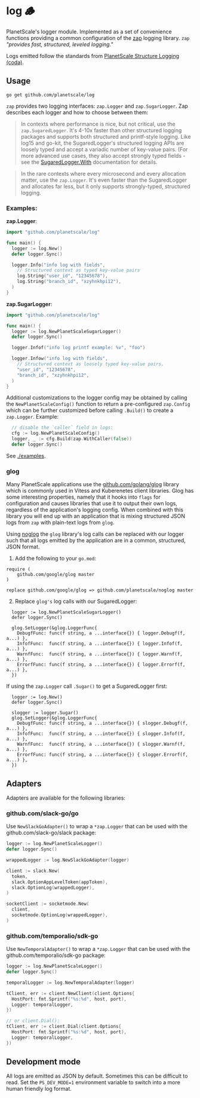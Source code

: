 # log 🪵

PlanetScale's logger module. Implemented as a set of convenience functions providing a common configuration of the [zap](https://github.com/uber-go/zap) logging library.  `zap` *"provides fast, structured, leveled logging."*

Logs emitted follow the standards from [PlanetScale Structure Logging (coda)](https://coda.io/d/Text-Book_dqagsnmBFI6/Structured-Logging_suS7P#_luvPS).

## Usage

```console
go get github.com/planetscale/log
```

`zap` provides two logging interfaces: `zap.Logger` and `zap.SugarLogger`. Zap describes each logger and how to choose between them:

> In contexts where performance is nice, but not critical, use the `zap.SugaredLogger`. It's 4-10x faster than other structured logging packages and supports both structured and printf-style logging. Like log15 and go-kit, the SugaredLogger's structured logging APIs are loosely typed and accept a variadic number of key-value pairs. (For more advanced use cases, they also accept strongly typed fields - see the [SugaredLogger.With](https://pkg.go.dev/go.uber.org/zap@v1.19.1#SugaredLogger.With) documentation for details.

> In the rare contexts where every microsecond and every allocation matter, use the `zap.Logger`. It's even faster than the SugaredLogger and allocates far less, but it only supports strongly-typed, structured logging.

### Examples:

**zap.Logger**:

```go
import "github.com/planetscale/log"

func main() {
  logger := log.New()
  defer logger.Sync()

  logger.Info("info log with fields",
    // Structured context as typed key-value pairs
    log.String("user_id", "12345678"),
    log.String("branch_id", "xzyhnkhpi12"),
  )
}
```

**zap.SugarLogger**:

```go
import "github.com/planetscale/log"

func main() {
  logger := log.NewPlanetScaleSugarLogger()
  defer logger.Sync()

  logger.Infof("info log printf example: %v", "foo")

  logger.Infow("info log with fields",
    // Structured context as loosely typed key-value pairs.
    "user_id", "12345678",
    "branch_id", "xzyhnkhpi12",
  )
}
```

Additional customizations to the logger config may be obtained by calling the `NewPlanetScaleConfig()` function to return a pre-configured `zap.Config` which can be further customized before calling `.Build()` to create a `zap.Logger`. Example:

```go
  // disable the `caller` field in logs:
  cfg := log.NewPlanetScaleConfig()
  logger, _ := cfg.Build(zap.WithCaller(false))
  defer logger.Sync()
```

See [./examples](./examples).

### glog

Many PlanetScale applications use the [github.com/golang/glog](https://github.com/golang/glog) library which is commonly used in Vitess and Kuberenetes client libraries. Glog has some interesting properties, namely that it hooks into `flags` for configuration and causes libraries that use it to output their own logs, regardless of the application's logging config. When combined with this library you will end up with an application that is mixing structured JSON logs from `zap` with plain-text logs from `glog`.

Using [noglog](https://github.com/planetscale/noglog) the `glog` library's log calls can be replaced with our logger such that all logs emitted by the application are in a common, structured, JSON format.

1. Add the following to your `go.mod`:

```golang
require (
    github.com/google/glog master
)

replace github.com/google/glog => github.com/planetscale/noglog master
```

2. Replace `glog's` log calls with our SugaredLogger:

```golang
  logger := log.NewPlanetScaleSugarLogger()
  defer logger.Sync()

  glog.SetLogger(&glog.LoggerFunc{
    DebugfFunc: func(f string, a ...interface{}) { logger.Debugf(f, a...) },
    InfofFunc:  func(f string, a ...interface{}) { logger.Infof(f, a...) },
    WarnfFunc:  func(f string, a ...interface{}) { logger.Warnf(f, a...) },
    ErrorfFunc: func(f string, a ...interface{}) { logger.Errorf(f, a...) },
  })
```

If using the `zap.Logger` call `.Sugar()` to get a SugaredLogger first:

```golang
  logger := log.New()
  defer logger.Sync()

  slogger := logger.Sugar()
  glog.SetLogger(&glog.LoggerFunc{
    DebugfFunc: func(f string, a ...interface{}) { slogger.Debugf(f, a...) },
    InfofFunc:  func(f string, a ...interface{}) { slogger.Infof(f, a...) },
    WarnfFunc:  func(f string, a ...interface{}) { slogger.Warnf(f, a...) },
    ErrorfFunc: func(f string, a ...interface{}) { slogger.Errorf(f, a...) },
  })

```

## Adapters

Adapters are available for the following libraries:

### github.com/slack-go/go

Use `NewSlackGoAdapter()` to wrap a `*zap.Logger` that can be used with the github.com/slack-go/slack package:

```go
logger := log.NewPlanetScaleLogger()
defer logger.Sync()

wrappedLogger := log.NewSlackGoAdapter(logger)

client := slack.New(
  token,
  slack.OptionAppLevelToken(appToken),
  slack.OptionLog(wrappedLogger),
)

socketClient := socketmode.New(
  client,
  socketmode.OptionLog(wrappedLogger),
)
```

### github.com/temporalio/sdk-go

Use `NewTemporalAdapter()` to wrap a `*zap.Logger` that can be used with the github.com/temporalio/sdk-go package:

```go
logger := log.NewPlanetScaleLogger()
defer logger.Sync()

temporalLogger := log.NewTemporalAdapter(logger)

tClient, err := client.NewClient(client.Options{
  HostPort: fmt.Sprintf("%s:%d", host, port),
  Logger: temporalLogger,
})

// or client.Dial():
tClient, err := client.Dial(client.Options{
  HostPort: fmt.Sprintf("%s:%d", host, port),
  Logger: temporalLogger,
})
```

## Development mode

All logs are emitted as JSON by default. Sometimes this can be difficult to read. Set the `PS_DEV_MODE=1` environment variable to switch into a more human friendly log format.
